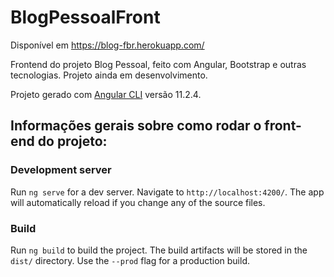 # BlogPessoalFront

Disponível em https://blog-fbr.herokuapp.com/

Frontend do projeto Blog Pessoal, feito com Angular, Bootstrap e outras tecnologias. Projeto ainda em desenvolvimento.

Projeto gerado com [Angular CLI](https://github.com/angular/angular-cli) versão 11.2.4.

## Informações gerais sobre como rodar o front-end do projeto:

### Development server

Run `ng serve` for a dev server. Navigate to `http://localhost:4200/`. The app will automatically reload if you change any of the source files.

### Build

Run `ng build` to build the project. The build artifacts will be stored in the `dist/` directory. Use the `--prod` flag for a production build.
